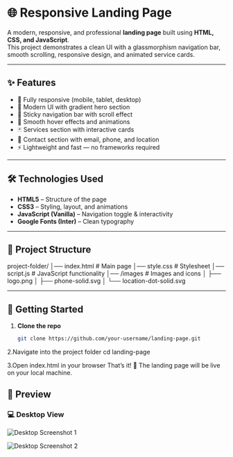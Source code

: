 # 🌐 Responsive Landing Page

A modern, responsive, and professional **landing page** built using **HTML, CSS, and JavaScript**.  
This project demonstrates a clean UI with a glassmorphism navigation bar, smooth scrolling, responsive design, and animated service cards.

---

## ✨ Features
- 📱 Fully responsive (mobile, tablet, desktop)  
- 🌈 Modern UI with gradient hero section  
- 🧭 Sticky navigation bar with scroll effect  
- 🎨 Smooth hover effects and animations  
- 🃏 Services section with interactive cards  
- 📩 Contact section with email, phone, and location  
- ⚡ Lightweight and fast — no frameworks required  

---

## 🛠️ Technologies Used
- **HTML5** – Structure of the page  
- **CSS3** – Styling, layout, and animations  
- **JavaScript (Vanilla)** – Navigation toggle & interactivity  
- **Google Fonts (Inter)** – Clean typography  

---

## 📂 Project Structure
project-folder/
│── index.html # Main page
│── style.css # Stylesheet
│── script.js # JavaScript functionality
│── /images # Images and icons
│ ├── logo.png
│ ├── phone-solid.svg
│ └── location-dot-solid.svg


---

## 🚀 Getting Started

1. **Clone the repo**
   ```bash
   git clone https://github.com/your-username/landing-page.git
2.Navigate into the project folder
cd landing-page

3.Open index.html in your browser
That’s it! 🎉 The landing page will be live on your local machine.


## 📸 Preview

### 💻 Desktop View
![Desktop Screenshot 1](images/screenshot1.png)

![Desktop Screenshot 2](images/screenshot2.png)
